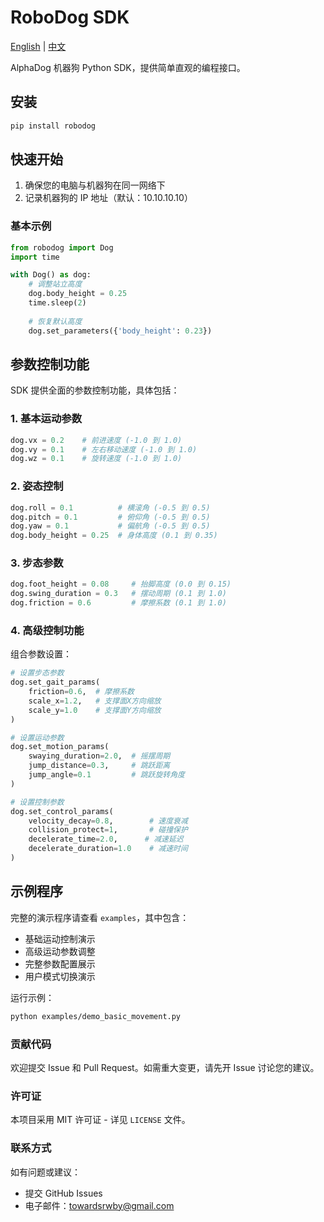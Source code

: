 # RoboDog SDK

[English](README.md) | [中文](README_zh.md)

AlphaDog 机器狗 Python SDK，提供简单直观的编程接口。

## 安装

```bash
pip install robodog
```

## 快速开始

1. 确保您的电脑与机器狗在同一网络下
2. 记录机器狗的 IP 地址（默认：10.10.10.10）

### 基本示例

```python
from robodog import Dog
import time

with Dog() as dog:
    # 调整站立高度
    dog.body_height = 0.25
    time.sleep(2)
    
    # 恢复默认高度
    dog.set_parameters({'body_height': 0.23})
```

## 参数控制功能

SDK 提供全面的参数控制功能，具体包括：

### 1. 基本运动参数

```python
dog.vx = 0.2    # 前进速度 (-1.0 到 1.0)
dog.vy = 0.1    # 左右移动速度 (-1.0 到 1.0)
dog.wz = 0.1    # 旋转速度 (-1.0 到 1.0)
```

### 2. 姿态控制

```python
dog.roll = 0.1          # 横滚角 (-0.5 到 0.5)
dog.pitch = 0.1         # 俯仰角 (-0.5 到 0.5)
dog.yaw = 0.1           # 偏航角 (-0.5 到 0.5)
dog.body_height = 0.25  # 身体高度 (0.1 到 0.35)
```

### 3. 步态参数

```python
dog.foot_height = 0.08     # 抬脚高度 (0.0 到 0.15)
dog.swing_duration = 0.3   # 摆动周期 (0.1 到 1.0)
dog.friction = 0.6         # 摩擦系数 (0.1 到 1.0)
```

### 4. 高级控制功能

组合参数设置：

```python
# 设置步态参数
dog.set_gait_params(
    friction=0.6,  # 摩擦系数
    scale_x=1.2,   # 支撑面X方向缩放
    scale_y=1.0    # 支撑面Y方向缩放
)

# 设置运动参数
dog.set_motion_params(
    swaying_duration=2.0,  # 摇摆周期
    jump_distance=0.3,     # 跳跃距离
    jump_angle=0.1         # 跳跃旋转角度
)

# 设置控制参数
dog.set_control_params(
    velocity_decay=0.8,        # 速度衰减
    collision_protect=1,       # 碰撞保护
    decelerate_time=2.0,      # 减速延迟
    decelerate_duration=1.0    # 减速时间
)
```

## 示例程序

完整的演示程序请查看 `examples`，其中包含：

- 基础运动控制演示
- 高级运动参数调整
- 完整参数配置展示
- 用户模式切换演示

运行示例：

```bash
python examples/demo_basic_movement.py
```

### 贡献代码

欢迎提交 Issue 和 Pull Request。如需重大变更，请先开 Issue 讨论您的建议。

### 许可证

本项目采用 MIT 许可证 - 详见 `LICENSE` 文件。

### 联系方式

如有问题或建议：

- 提交 GitHub Issues
- 电子邮件：<towardsrwby@gmail.com>

